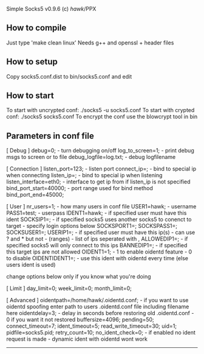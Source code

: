 Simple Socks5 v0.9.6 (c) _hawk_/PPX

How to compile
----------------------
Just type 'make clean linux'
Needs g++ and openssl + header files

How to setup
-------------------
Copy socks5.conf.dist to bin/socks5.conf and edit

How to start
-----------------
To start with uncrypted conf: ./socks5 -u socks5.conf
To start with crypted conf: ./socks5 socks5.conf
To encrypt the conf use the blowcrypt tool in bin

Parameters in conf file
--------------------------------

[ Debug ]
debug=0; - turn debugging on/off
log_to_screen=1; - print debug msgs to screen or to file
debug_logfile=log.txt; - debug logfilename

[ Connection ]
listen_port=123; - listen port
connect_ip=; - bind to special ip when connecting
listen_ip=; - bind to special ip when listening
listen_interface=eth0; - interface to get ip from if listen_ip is not specified
bind_port_start=40000; - port range used for bind method
bind_port_end=45000;

[ User ]
nr_users=1; - how many users in conf file
USER1=hawk; - username
PASS1=test; - userpass
IDENT1=hawk; - if specified user must have this ident
SOCKSIP1=; - if specified socks5 uses another socks5 to conenct to target - specify login options below
SOCKSPORT1=;
SOCKSPASS1=;
SOCKSUSER1=;
USERIP1=; - if specified user must have this ip(s) - can use ? and * but not - (ranges) - list of ips seperated with ,
ALLOWEDIP1=; - if specified socks5 will only connect to this ips
BANNEDIP1=; - if specified this target ips are not allowed
OIDENT1=1; - 1 to enable oidentd feature - 0 to disable
OIDENTIDENT1=; - use this ident with oidentd every time (else users ident is used)

change options below only if you know what you're doing

[ Limit ]
day_limit=0; 
week_limit=0;
month_limit=0;

[ Advanced ]
oidentpath=/home/hawk/.oidentd.conf; - if you want to use oidentd spoofing enter path to users .oidentd.conf file including filename here
oidentdelay=3; - delay in seconds before restoring old .oidentd.conf - 0 if you want it not restored
buffersize=4096;
pending=50;
connect_timeout=7;
ident_timeout=5;
read_write_timeout=30;
uid=1;
pidfile=socks5.pid;
retry_count=10;
no_ident_check=0; - if enabled no ident request is made - dynamic ident with oidentd wont work

-----------------------------------------------------------------------------------------------
